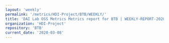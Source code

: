```yaml
---
layout: 'weekly'
permalink: '/metrics/HDI-Project/BTB/WEEKLY/'
title: 'DAI Lab OSS Metrics Metrics report for BTB | WEEKLY-REPORT-2020-03-08'
organization: 'HDI-Project'
repository: 'BTB'
current_date: '2020-03-08'
---
```

